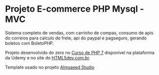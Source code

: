 # Projeto E-commerce PHP Mysql - MVC
Sistema completo de vendas, com carrinho de compas, consumo de apis do correios para calculo de frete, api do paypal e pagseguro, gerando boletos com BoletoPHP.

Projeto desenvolvido do zero no [Curso de PHP 7](https://www.udemy.com/curso-completo-de-php-7/) disponível na plataforma da Udemy e no site do [HTML5dev.com.br](https://www.html5dev.com.br/curso/curso-completo-de-php-7).

Template usado no projeto [Almsaeed Studio](https://almsaeedstudio.com)
